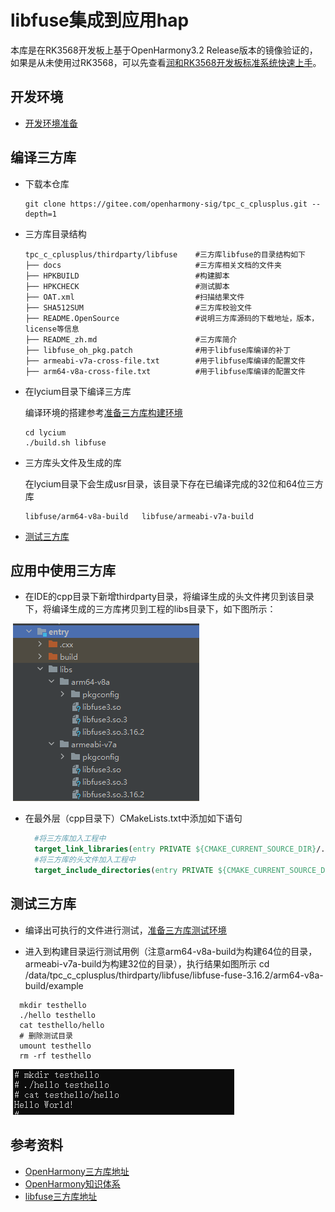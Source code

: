 # libfuse集成到应用hap

本库是在RK3568开发板上基于OpenHarmony3.2 Release版本的镜像验证的，如果是从未使用过RK3568，可以先查看[润和RK3568开发板标准系统快速上手](https://gitee.com/openharmony-sig/knowledge_demo_temp/tree/master/docs/rk3568_helloworld)。

## 开发环境

- [开发环境准备](../../../docs/hap_integrate_environment.md)

## 编译三方库

*   下载本仓库

    ```shell
    git clone https://gitee.com/openharmony-sig/tpc_c_cplusplus.git --depth=1
    ```

*   三方库目录结构

    ```shell
    tpc_c_cplusplus/thirdparty/libfuse    #三方库libfuse的目录结构如下
    ├── docs                              #三方库相关文档的文件夹
    ├── HPKBUILD                          #构建脚本
    ├── HPKCHECK                          #测试脚本
    ├── OAT.xml                           #扫描结果文件
    ├── SHA512SUM                         #三方库校验文件
    ├── README.OpenSource                 #说明三方库源码的下载地址，版本，license等信息
    ├── README_zh.md                      #三方库简介
    ├── libfuse_oh_pkg.patch              #用于libfuse库编译的补丁
    ├── armeabi-v7a-cross-file.txt        #用于libfuse库编译的配置文件
    ├── arm64-v8a-cross-file.txt          #用于libfuse库编译的配置文件
    ```

*   在lycium目录下编译三方库

    编译环境的搭建参考[准备三方库构建环境](../../../lycium/README.md#1编译环境准备)

    ```shell
    cd lycium
    ./build.sh libfuse
    ```

*   三方库头文件及生成的库

    在lycium目录下会生成usr目录，该目录下存在已编译完成的32位和64位三方库

    ```shell
    libfuse/arm64-v8a-build   libfuse/armeabi-v7a-build
    ```

*   [测试三方库](#测试三方库)

## 应用中使用三方库

- 在IDE的cpp目录下新增thirdparty目录，将编译生成的头文件拷贝到该目录下，将编译生成的三方库拷贝到工程的libs目录下，如下图所示：

&nbsp;![thirdparty_install_dir](pic/libfuse-dev.png)

- 在最外层（cpp目录下）CMakeLists.txt中添加如下语句

  ```cmake
    #将三方库加入工程中
    target_link_libraries(entry PRIVATE ${CMAKE_CURRENT_SOURCE_DIR}/../../../libs/${OHOS_ARCH}/libfuse3.so.3)
    #将三方库的头文件加入工程中
    target_include_directories(entry PRIVATE ${CMAKE_CURRENT_SOURCE_DIR}/thirdparty/libfuse/${OHOS_ARCH}/include)
  ```
  

## 测试三方库

- 编译出可执行的文件进行测试，[准备三方库测试环境](../../../lycium/README.md#3ci环境准备)

- 进入到构建目录运行测试用例（注意arm64-v8a-build为构建64位的目录，armeabi-v7a-build为构建32位的目录），执行结果如图所示
cd /data/tpc_c_cplusplus/thirdparty/libfuse/libfuse-fuse-3.16.2/arm64-v8a-build/example
```
  mkdir testhello
  ./hello testhello
  cat testhello/hello
  # 删除测试目录
  umount testhello
  rm -rf testhello
```

&nbsp;![libfuse_test](pic/test-cmd-ret.png)

## 参考资料

*   [OpenHarmony三方库地址](https://gitee.com/openharmony-tpc)
*   [OpenHarmony知识体系](https://gitee.com/openharmony-sig/knowledge)
*   [libfuse三方库地址](https://github.com/libfuse/libfuse)

